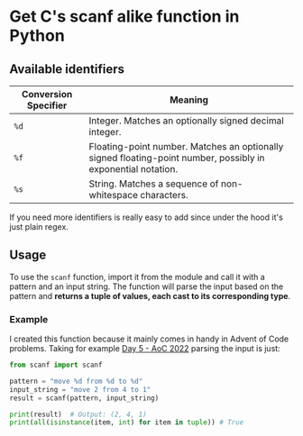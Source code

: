 # Get C's scanf alike function in Python

## Available identifiers
| Conversion Specifier | Meaning                                   |
|----------------------|-------------------------------------------|
| `%d`                 | Integer. Matches an optionally signed decimal integer. |
| `%f`                 | Floating-point number. Matches an optionally signed floating-point number, possibly in exponential notation. |
| `%s`                 | String. Matches a sequence of non-whitespace characters. |

If you need more identifiers is really easy to add since under the hood it's just plain regex.


## Usage

To use the `scanf` function, import it from the module and call it with a pattern and an input string. The function will parse the input based on the pattern and **returns a tuple of values, each cast to its corresponding type**.

### Example
I created this function because it mainly comes in handy in Advent of Code problems. Taking for example [Day 5 - AoC 2022](https://adventofcode.com/2022/day/5) parsing the input is just:

```python
from scanf import scanf 

pattern = "move %d from %d to %d"
input_string = "move 2 from 4 to 1"
result = scanf(pattern, input_string)

print(result)  # Output: (2, 4, 1)
print(all(isinstance(item, int) for item in tuple)) # True
